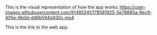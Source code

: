 This is the visual representation of how the app works: 
https://user-images.githubusercontent.com/91485241/178581925-5e78885a-9ec9-405e-9b0d-dd6b594d430c.mp4

This is the link to the web app:

